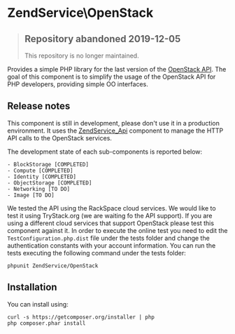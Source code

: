 ZendService\OpenStack
=====================

> ## Repository abandoned 2019-12-05
>
> This repository is no longer maintained.

Provides a simple PHP library for the last version of the [OpenStack API](http://docs.openstack.org/api/api-specs.html).
The goal of this component is to simplify the usage of the OpenStack API for PHP developers, providing simple OO interfaces.

Release notes
-------------

This component is still in development, please don't use it in a production environment.
It uses the [ZendService_Api](https://github.com/zendframework/ZendService_Api) component to manage the HTTP API calls to the OpenStack services.

The development state of each sub-components is reported below:

    - BlockStorage [COMPLETED]
    - Compute [COMPLETED]
    - Identity [COMPLETED]
    - ObjectStorage [COMPLETED]
    - Networking [TO DO]
    - Image [TO DO]

We tested the API using the RackSpace cloud services. We would like to test it using TryStack.org (we are waiting fo the
API support). If you are using a different cloud services that support OpenStack please test this component against it.
In order to execute the online test you need to edit the `TestConfiguration.php.dist` file under the tests folder and change the authentication constants with your account information.
You can run the tests executing the following command under the tests folder:

```
phpunit ZendService/OpenStack
```

Installation
------------
You can install using:

```
curl -s https://getcomposer.org/installer | php
php composer.phar install
```
